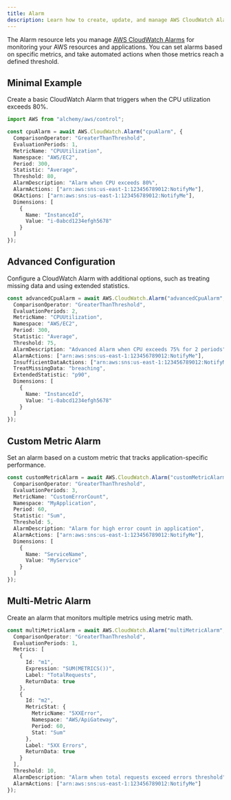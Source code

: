 ```yaml
---
title: Alarm
description: Learn how to create, update, and manage AWS CloudWatch Alarms using Alchemy Cloud Control.
---
```


The Alarm resource lets you manage [AWS CloudWatch Alarms](https://docs.aws.amazon.com/cloudwatch/latest/userguide/) for monitoring your AWS resources and applications. You can set alarms based on specific metrics, and take automated actions when those metrics reach a defined threshold.

## Minimal Example

Create a basic CloudWatch Alarm that triggers when the CPU utilization exceeds 80%.

```ts
import AWS from "alchemy/aws/control";

const cpuAlarm = await AWS.CloudWatch.Alarm("cpuAlarm", {
  ComparisonOperator: "GreaterThanThreshold",
  EvaluationPeriods: 1,
  MetricName: "CPUUtilization",
  Namespace: "AWS/EC2",
  Period: 300,
  Statistic: "Average",
  Threshold: 80,
  AlarmDescription: "Alarm when CPU exceeds 80%",
  AlarmActions: ["arn:aws:sns:us-east-1:123456789012:NotifyMe"],
  OKActions: ["arn:aws:sns:us-east-1:123456789012:NotifyMe"],
  Dimensions: [
    {
      Name: "InstanceId",
      Value: "i-0abcd1234efgh5678"
    }
  ]
});
```

## Advanced Configuration

Configure a CloudWatch Alarm with additional options, such as treating missing data and using extended statistics.

```ts
const advancedCpuAlarm = await AWS.CloudWatch.Alarm("advancedCpuAlarm", {
  ComparisonOperator: "GreaterThanThreshold",
  EvaluationPeriods: 2,
  MetricName: "CPUUtilization",
  Namespace: "AWS/EC2",
  Period: 300,
  Statistic: "Average",
  Threshold: 75,
  AlarmDescription: "Advanced Alarm when CPU exceeds 75% for 2 periods",
  AlarmActions: ["arn:aws:sns:us-east-1:123456789012:NotifyMe"],
  InsufficientDataActions: ["arn:aws:sns:us-east-1:123456789012:NotifyMe"],
  TreatMissingData: "breaching",
  ExtendedStatistic: "p90",
  Dimensions: [
    {
      Name: "InstanceId",
      Value: "i-0abcd1234efgh5678"
    }
  ]
});
```

## Custom Metric Alarm

Set an alarm based on a custom metric that tracks application-specific performance.

```ts
const customMetricAlarm = await AWS.CloudWatch.Alarm("customMetricAlarm", {
  ComparisonOperator: "GreaterThanThreshold",
  EvaluationPeriods: 3,
  MetricName: "CustomErrorCount",
  Namespace: "MyApplication",
  Period: 60,
  Statistic: "Sum",
  Threshold: 5,
  AlarmDescription: "Alarm for high error count in application",
  AlarmActions: ["arn:aws:sns:us-east-1:123456789012:NotifyMe"],
  Dimensions: [
    {
      Name: "ServiceName",
      Value: "MyService"
    }
  ]
});
```

## Multi-Metric Alarm

Create an alarm that monitors multiple metrics using metric math.

```ts
const multiMetricAlarm = await AWS.CloudWatch.Alarm("multiMetricAlarm", {
  ComparisonOperator: "GreaterThanThreshold",
  EvaluationPeriods: 1,
  Metrics: [
    {
      Id: "m1",
      Expression: "SUM(METRICS())",
      Label: "TotalRequests",
      ReturnData: true
    },
    {
      Id: "m2",
      MetricStat: {
        MetricName: "5XXError",
        Namespace: "AWS/ApiGateway",
        Period: 60,
        Stat: "Sum"
      },
      Label: "5XX Errors",
      ReturnData: true
    }
  ],
  Threshold: 10,
  AlarmDescription: "Alarm when total requests exceed errors threshold",
  AlarmActions: ["arn:aws:sns:us-east-1:123456789012:NotifyMe"]
});
```